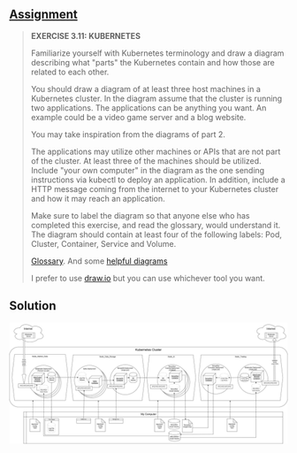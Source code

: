 ## [Assignment](https://devopswithdocker.com/part-3/section-5/#exercise-311)

> **EXERCISE 3.11: KUBERNETES**
> 
> Familiarize yourself with Kubernetes terminology and draw a diagram describing what "parts" the Kubernetes contain and how those are related to each other.
> 
> You should draw a diagram of at least three host machines in a Kubernetes cluster. In the diagram assume that the cluster is running two applications. The applications can be anything you want. An example could be a video game server and a blog website.
> 
> You may take inspiration from the diagrams of part 2.
> 
> The applications may utilize other machines or APIs that are not part of the cluster. At least three of the machines should be utilized. Include "your own computer" in the diagram as the one sending instructions via kubectl to deploy an application. In addition, include a HTTP message coming from the internet to your Kubernetes cluster and how it may reach an application.
> 
> Make sure to label the diagram so that anyone else who has completed this exercise, and read the glossary, would understand it. The diagram should contain at least four of the following labels: Pod, Cluster, Container, Service and Volume.
> 
> [Glossary](https://kubernetes.io/docs/reference/glossary/?fundamental=true). And some [helpful diagrams](https://tsuyoshiushio.medium.com/kubernetes-in-three-diagrams-6aba8432541c)
> 
> I prefer to use [draw.io](https://app.diagrams.net/) but you can use whichever tool you want.

## Solution

![Solution to Exercise 3.11](https://raw.githubusercontent.com/VikSil/DevOps_with_Docker/refs/heads/trunk/Part3/Exercise_3.11/Kubernetes_FX_Pipeline_v_0.1.png)